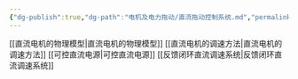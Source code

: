 ```yaml
---
{"dg-publish":true,"dg-path":"电机及电力拖动/直流拖动控制系统.md","permalink":"/电机及电力拖动/直流拖动控制系统/","dgPassFrontmatter":true,"noteIcon":"","created":"2024-04-16T13:01:27.439+08:00","updated":"2024-04-25T10:20:41.600+08:00"}
---
```



[[直流电机的物理模型\|直流电机的物理模型]]
[[直流电机的调速方法\|直流电机的调速方法]]
[[可控直流电源\|可控直流电源]]
[[反馈闭环直流调速系统\|反馈闭环直流调速系统]]



